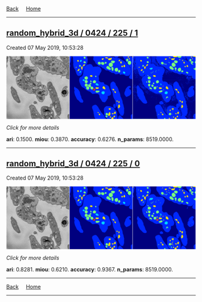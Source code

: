 
[Back](..)&nbsp;&nbsp;&nbsp;&nbsp;&nbsp;[Home](https://leapmanlab.github.io/snapshots)

---

<div class="summary"><a href="1"><h2>random_hybrid_3d / 0424 / 225 / 1</h2></a><p>Created 07 May 2019, 10:53:28
</p><a href="1"><img src="1/media/summary.png" align="center"></a><p>
<i>Click for more details</i>
</p></div>

**ari**: 0.1500. **miou**: 0.3870. **accuracy**: 0.6276. **n_params**: 8519.0000. 

---

<div class="summary"><a href="0"><h2>random_hybrid_3d / 0424 / 225 / 0</h2></a><p>Created 07 May 2019, 10:53:28
</p><a href="0"><img src="0/media/summary.png" align="center"></a><p>
<i>Click for more details</i>
</p></div>

**ari**: 0.8281. **miou**: 0.6210. **accuracy**: 0.9367. **n_params**: 8519.0000. 

---

[Back](..)&nbsp;&nbsp;&nbsp;&nbsp;&nbsp;[Home](https://leapmanlab.github.io/snapshots)

---